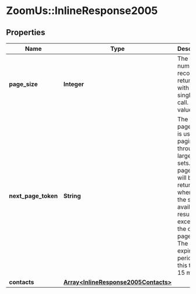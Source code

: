 # ZoomUs::InlineResponse2005

## Properties
Name | Type | Description | Notes
------------ | ------------- | ------------- | -------------
**page_size** | **Integer** | The number of records returned with a single API call. Default value is &#x60;1&#x60;. | [optional] 
**next_page_token** | **String** | The next page token is used to paginate through large result sets. A next page token will be returned whenever the set of available results exceeds the current page size. The expiration period for this token is 15 minutes. | [optional] 
**contacts** | [**Array&lt;InlineResponse2005Contacts&gt;**](InlineResponse2005Contacts.md) |  | [optional] 


